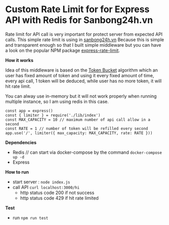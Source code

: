 <h1>Custom Rate Limit for for Express API with Redis for Sanbong24h.vn</h1>


Rate limit for API call is very important for protect server from expected API calls. This simple rate limit is using in [sanbong24h.vn](https://sanbong24h.vn)
Because this is simple and transparent enough so that I built simple middleware but you can have a look on the popular NPM package [express-rate-limit](https://github.com/express-rate-limit/express-rate-limit).

**How it works** 

Idea of this middleware is based on the [Token Bucket](https://en.wikipedia.org/wiki/Token_bucket) algorithm which an user has fixed amount of token and using it every fixed amount of time, every api call, 1 token will be deduced, while user has no more token, it will hit rate limit.

You can alway use in-memory but it will not work properly when running multiple instance, so I am using redis in this case.

```
const app = express()
const { limiter } = require('./lib/index')
const MAX_CAPACITY = 10 // maximum number of api call allow in a second
const RATE = 1 // number of token will be refilled every second
app.use('/', limiter({ max_capacity: MAX_CAPACITY, rate: RATE }))

```

**Dependencies**
- Redis // can start via docker-compose by the command `docker-compose up -d`
- Express

**How to run**

- start server : `node index.js`
- call API `curl localhost:3000/hi`
    - http status code 200 if not success
    - http status code 429 if hit rate limited     


**Test**
- run `npm run test`

